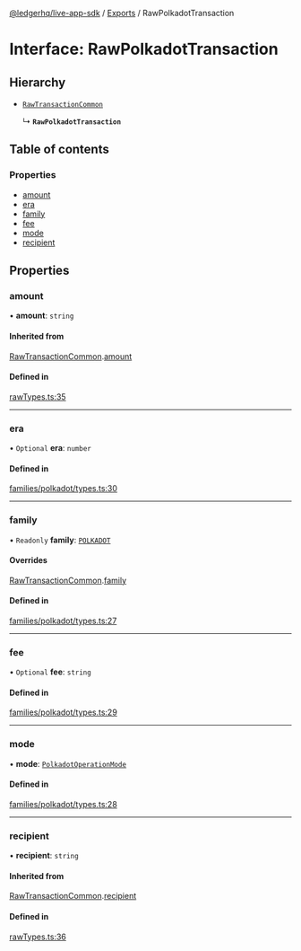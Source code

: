 [@ledgerhq/live-app-sdk](../README.md) / [Exports](../modules.md) / RawPolkadotTransaction

# Interface: RawPolkadotTransaction

## Hierarchy

- [`RawTransactionCommon`](RawTransactionCommon.md)

  ↳ **`RawPolkadotTransaction`**

## Table of contents

### Properties

- [amount](RawPolkadotTransaction.md#amount)
- [era](RawPolkadotTransaction.md#era)
- [family](RawPolkadotTransaction.md#family)
- [fee](RawPolkadotTransaction.md#fee)
- [mode](RawPolkadotTransaction.md#mode)
- [recipient](RawPolkadotTransaction.md#recipient)

## Properties

### amount

• **amount**: `string`

#### Inherited from

[RawTransactionCommon](RawTransactionCommon.md).[amount](RawTransactionCommon.md#amount)

#### Defined in

[rawTypes.ts:35](https://github.com/LedgerHQ/live-app-sdk/blob/dc89379/src/rawTypes.ts#L35)

___

### era

• `Optional` **era**: `number`

#### Defined in

[families/polkadot/types.ts:30](https://github.com/LedgerHQ/live-app-sdk/blob/dc89379/src/families/polkadot/types.ts#L30)

___

### family

• `Readonly` **family**: [`POLKADOT`](../enums/FAMILIES.md#polkadot)

#### Overrides

[RawTransactionCommon](RawTransactionCommon.md).[family](RawTransactionCommon.md#family)

#### Defined in

[families/polkadot/types.ts:27](https://github.com/LedgerHQ/live-app-sdk/blob/dc89379/src/families/polkadot/types.ts#L27)

___

### fee

• `Optional` **fee**: `string`

#### Defined in

[families/polkadot/types.ts:29](https://github.com/LedgerHQ/live-app-sdk/blob/dc89379/src/families/polkadot/types.ts#L29)

___

### mode

• **mode**: [`PolkadotOperationMode`](../modules.md#polkadotoperationmode)

#### Defined in

[families/polkadot/types.ts:28](https://github.com/LedgerHQ/live-app-sdk/blob/dc89379/src/families/polkadot/types.ts#L28)

___

### recipient

• **recipient**: `string`

#### Inherited from

[RawTransactionCommon](RawTransactionCommon.md).[recipient](RawTransactionCommon.md#recipient)

#### Defined in

[rawTypes.ts:36](https://github.com/LedgerHQ/live-app-sdk/blob/dc89379/src/rawTypes.ts#L36)
